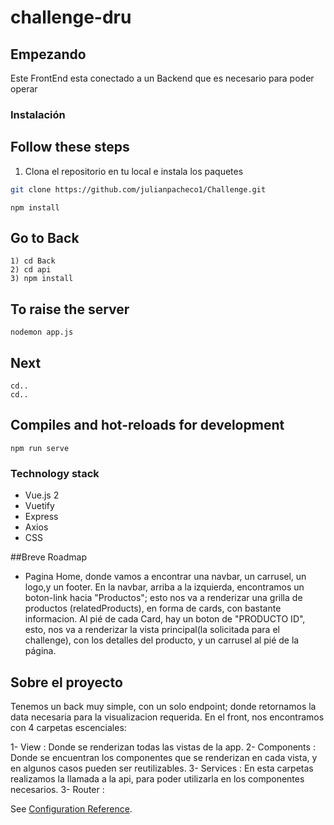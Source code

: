 # challenge-dru

## Empezando

Este FrontEnd esta conectado a un Backend que es necesario para poder operar

### Instalación

## Follow these steps

1. Clona el repositorio en tu local e instala los paquetes
   
```sh
git clone https://github.com/julianpacheco1/Challenge.git
```

```
npm install
```

## Go to Back

```
1) cd Back
2) cd api
3) npm install
```

## To raise the server

```
nodemon app.js
```
## Next
```
cd..
cd..
```

## Compiles and hot-reloads for development

```
npm run serve
```

### Technology stack

- Vue.js 2
- Vuetify
- Express
- Axios
- CSS


##Breve Roadmap

- Pagina Home, donde vamos a encontrar una navbar, un carrusel, un logo,y un footer.
En la navbar, arriba a la izquierda, encontramos un boton-link hacia "Productos"; esto nos va a renderizar una grilla de productos (relatedProducts), en forma de cards, con bastante informacion. Al pié de cada Card, hay un boton de "PRODUCTO ID", esto, nos va a renderizar la vista principal(la solicitada para el challenge), con los detalles del producto, y un carrusel al pié de la página.

## Sobre el proyecto

Tenemos un back muy simple, con un solo endpoint; donde retornamos la data necesaria para la visualizacion requerida.
En el front, nos encontramos con 4 carpetas escenciales:

1- View : Donde se renderizan todas las vistas de la app.
2- Components : Donde se encuentran los componentes que se renderizan en cada vista, y en algunos casos pueden ser reutilizables.
3- Services : En esta carpetas realizamos la llamada a la api, para poder utilizarla en los componentes necesarios.
3- Router : 

See [Configuration Reference](https://cli.vuejs.org/config/).
